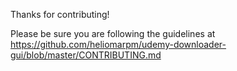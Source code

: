 Thanks for contributing!

Please be sure you are following the guidelines at 
https://github.com/heliomarpm/udemy-downloader-gui/blob/master/CONTRIBUTING.md
